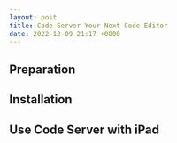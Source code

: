 ```yaml
---
layout: post
title: Code Server Your Next Code Editor
date: 2022-12-09 21:17 +0800
---
```

## Preparation

## Installation

## Use Code Server with iPad

